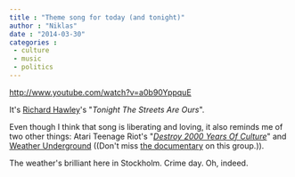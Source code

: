 ```yaml
---
title : "Theme song for today (and tonight)"
author : "Niklas"
date : "2014-03-30"
categories : 
 - culture
 - music
 - politics
---
```


http://www.youtube.com/watch?v=a0b90YppquE

It's [Richard Hawley](http://en.wikipedia.org/wiki/Richard_Hawley)'s "_Tonight The Streets Are Ours_".

Even though I think that song is liberating and loving, it also reminds me of two other things: Atari Teenage Riot's "[_Destroy 2000 Years Of Culture_](http://www.youtube.com/watch?v=bivsP_h6l0s)" and [Weather Underground](http://en.wikipedia.org/wiki/Weather_Underground) ((Don't miss [the documentary](http://www.imdb.com/title/tt0343168) on this group.)).

The weather's brilliant here in Stockholm. Crime day. Oh, indeed.
